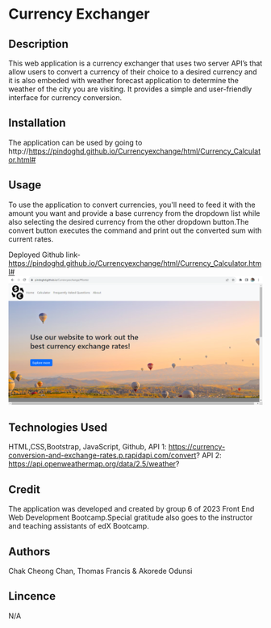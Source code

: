 # Currency Exchanger
## Description
 This web application is a currency exchanger that uses two server API’s that allow users to convert a currency of their choice to a desired currency and it is also embeded with weather forecast application  to determine the weather of the city you are visiting. It provides a simple and user-friendly interface for currency conversion.



## Installation
The application can be used by going to http://https://pindoghd.github.io/Currencyexchange/html/Currency_Calculator.html#


## Usage
To use the application to convert currencies, you'll need to feed it with the amount you want and provide a base currency from the dropdown list while also selecting the desired currency from the other dropdown button.The convert button executes the command and print out the converted sum with current rates.

Deployed Github link- https://pindoghd.github.io/Currencyexchange/html/Currency_Calculator.html#
<img src="./assets/image/Screenshot1.png" alt="Landing-Page">

## Technologies Used

HTML,CSS,Bootstrap, JavaScript, Github,
API 1: https://currency-conversion-and-exchange-rates.p.rapidapi.com/convert?
API 2: https://api.openweathermap.org/data/2.5/weather?


## Credit
The application was developed and created by group 6 of 2023 Front End Web Development Bootcamp.Special gratitude also goes to the instructor and teaching assistants of edX Bootcamp.

## Authors
Chak Cheong  Chan,
Thomas Francis &
Akorede Odunsi

## Lincence
N/A
